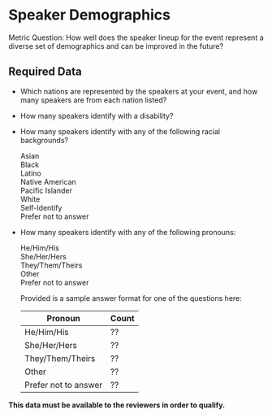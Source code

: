 # Speaker Demographics

Metric Question: How well does the speaker lineup for the event represent a diverse set of demographics and can be improved in the future?

## Required Data
  * Which nations are represented by the speakers at your event, and how many speakers are from each nation listed?
 
  * How many speakers identify with a disability?
    
  * How many speakers identify with any of the following racial backgrounds?
  
    Asian <br />
    Black <br />
    Latino <br />
    Native American <br />
    Pacific Islander <br />
    White <br />
    Self-Identify <br />
    Prefer not to answer <br />
    
  * How many speakers identify with any of the following pronouns:
  
      He/Him/His <br />
      She/Her/Hers <br />
      They/Them/Theirs <br />
      Other <br />
      Prefer not to answer <br />
      
  
    Provided is a sample answer format for one of the questions here:
  
    | Pronoun  | Count |
    | ------------- | ------------- |
    | He/Him/His  | ??  |
    | She/Her/Hers  | ??  |
    | They/Them/Theirs  | ??  |
    | Other  | ?? |
    | Prefer not to answer | ?? |
      
**This data must be available to the reviewers in order to qualify.**
